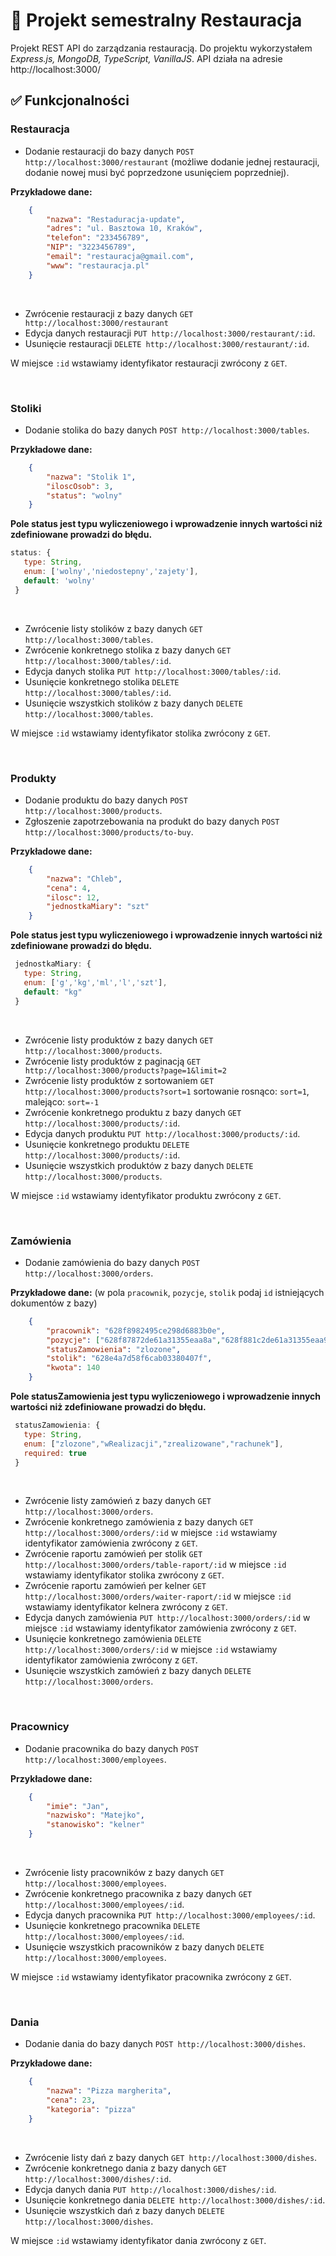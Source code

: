 # :rocket: Projekt semestralny Restauracja

Projekt REST API do zarządzania restauracją. Do projektu wykorzystałem *Express.js, MongoDB, TypeScript, VanillaJS*. API działa na adresie http://localhost:3000/

## :white_check_mark: Funkcjonalności

### Restauracja

- Dodanie restauracji do bazy danych `POST http://localhost:3000/restaurant` (możliwe dodanie jednej restauracji, dodanie nowej musi być poprzedzone usunięciem poprzedniej).
<a/>

**Przykładowe dane:**
```json
    {
        "nazwa": "Restaduracja-update",
        "adres": "ul. Basztowa 10, Kraków",
        "telefon": "233456789",
        "NIP": "3223456789",
        "email": "restauracja@gmail.com",
        "www": "restauracja.pl"
    }
 ```
 
 <br/>
 
 - Zwrócenie restauracji z bazy danych `GET http://localhost:3000/restaurant`
 - Edycja danych restauracji `PUT http://localhost:3000/restaurant/:id`.
 - Usunięcie restauracji `DELETE http://localhost:3000/restaurant/:id`. 
 
 W miejsce `:id` wstawiamy identyfikator restauracji zwrócony z `GET`.
 
 <br/>
 
 ### Stoliki

- Dodanie stolika do bazy danych `POST http://localhost:3000/tables`.
<a/>

**Przykładowe dane:**
```json
    {
        "nazwa": "Stolik 1",
        "iloscOsob": 3,
        "status": "wolny"
    }
 ```
 
 **Pole status jest typu wyliczeniowego i wprowadzenie innych wartości niż zdefiniowane prowadzi do błędu.**
 ```js
 status: {
    type: String,
    enum: ['wolny','niedostepny','zajety'],
    default: 'wolny'
  }
 ```
 
 
 <br/>
 
 - Zwrócenie listy stolików z bazy danych `GET http://localhost:3000/tables`.
 - Zwrócenie konkretnego stolika z bazy danych `GET http://localhost:3000/tables/:id`.
 - Edycja danych stolika `PUT http://localhost:3000/tables/:id`.
 - Usunięcie konkretnego stolika `DELETE http://localhost:3000/tables/:id`. 
 - Usunięcie wszystkich stolików z bazy danych `DELETE http://localhost:3000/tables`.

 W miejsce `:id` wstawiamy identyfikator stolika zwrócony z `GET`.
 
 <br/>
 
  ### Produkty

- Dodanie produktu do bazy danych `POST http://localhost:3000/products`.
- Zgłoszenie zapotrzebowania na produkt do bazy danych `POST http://localhost:3000/products/to-buy`.
<a/>

**Przykładowe dane:**
```json
    {
        "nazwa": "Chleb",
        "cena": 4,
        "ilosc": 12,
        "jednostkaMiary": "szt"
    }
 ```
 
 **Pole status jest typu wyliczeniowego i wprowadzenie innych wartości niż zdefiniowane prowadzi do błędu.**
 ```js
  jednostkaMiary: {
    type: String,
    enum: ['g','kg','ml','l','szt'],
    default: "kg"
  }
 ```
 
 
 <br/>
 
 - Zwrócenie listy produktów z bazy danych `GET http://localhost:3000/products`.
 - Zwrócenie listy produktów z paginacją `GET http://localhost:3000/products?page=1&limit=2`
 - Zwrócenie listy produktów z sortowaniem `GET http://localhost:3000/products?sort=1` sortowanie rosnąco: `sort=1`, malejąco: `sort=-1`
 - Zwrócenie konkretnego produktu z bazy danych `GET http://localhost:3000/products/:id`.
 - Edycja danych produktu  `PUT http://localhost:3000/products/:id`.
 - Usunięcie konkretnego produktu `DELETE http://localhost:3000/products/:id`. 
 - Usunięcie wszystkich produktów z bazy danych `DELETE http://localhost:3000/products`.

 W miejsce `:id` wstawiamy identyfikator produktu zwrócony z `GET`.
 
 <br/>

  ### Zamówienia

- Dodanie zamówienia do bazy danych `POST http://localhost:3000/orders`.
<a/>

**Przykładowe dane:** (w pola `pracownik`, `pozycje`, `stolik` podaj `id` istniejących dokumentów z bazy)
```json
    {
        "pracownik": "628f8982495ce298d6883b0e",
        "pozycje": ["628f87872de61a31355eaa8a","628f881c2de61a31355eaa92"],
        "statusZamowienia": "zlozone",
        "stolik": "628e4a7d58f6cab03380407f",
        "kwota": 140
    }
 ```
 
 **Pole statusZamowienia jest typu wyliczeniowego i wprowadzenie innych wartości niż zdefiniowane prowadzi do błędu.**
 ```js
  statusZamowienia: {
    type: String,
    enum: ["zlozone","wRealizacji","zrealizowane","rachunek"],
    required: true
  }
 ```
 
 <br/>
 
 - Zwrócenie listy zamówień z bazy danych `GET http://localhost:3000/orders`.
 - Zwrócenie konkretnego zamówienia z bazy danych `GET http://localhost:3000/orders/:id` w miejsce `:id` wstawiamy identyfikator zamówienia zwrócony z `GET`.
 - Zwrócenie raportu zamówień per stolik `GET http://localhost:3000/orders/table-raport/:id` w miejsce `:id` wstawiamy identyfikator stolika zwrócony z `GET`.
 - Zwrócenie raportu zamówień per kelner `GET http://localhost:3000/orders/waiter-raport/:id` w miejsce `:id` wstawiamy identyfikator kelnera zwrócony z `GET`.
 - Edycja danych zamówienia  `PUT http://localhost:3000/orders/:id` w miejsce `:id` wstawiamy identyfikator zamówienia zwrócony z `GET`.
 - Usunięcie konkretnego zamówienia `DELETE http://localhost:3000/orders/:id` w miejsce `:id` wstawiamy identyfikator zamówienia zwrócony z `GET`. 
 - Usunięcie wszystkich zamówień z bazy danych `DELETE http://localhost:3000/orders`.

<br/>

  ### Pracownicy

- Dodanie pracownika do bazy danych `POST http://localhost:3000/employees`.
<a/>

**Przykładowe dane:** 
```json
    {
        "imie": "Jan",
        "nazwisko": "Matejko",
        "stanowisko": "kelner"
    }
 ```
 
 <br/>
 
 - Zwrócenie listy pracowników z bazy danych `GET http://localhost:3000/employees`.
 - Zwrócenie konkretnego pracownika z bazy danych `GET http://localhost:3000/employees/:id`.
 - Edycja danych pracownika  `PUT http://localhost:3000/employees/:id`.
 - Usunięcie konkretnego pracownika `DELETE http://localhost:3000/employees/:id`. 
 - Usunięcie wszystkich pracowników z bazy danych `DELETE http://localhost:3000/employees`.

 W miejsce `:id` wstawiamy identyfikator pracownika zwrócony z `GET`.

<br/>

  ### Dania

- Dodanie dania do bazy danych `POST http://localhost:3000/dishes`.
<a/>

**Przykładowe dane:** 
```json
    {
        "nazwa": "Pizza margherita",
        "cena": 23,
        "kategoria": "pizza"
    }
 ```
 
 <br/>
 
 - Zwrócenie listy dań z bazy danych `GET http://localhost:3000/dishes`.
 - Zwrócenie konkretnego dania z bazy danych `GET http://localhost:3000/dishes/:id`.
 - Edycja danych dania  `PUT http://localhost:3000/dishes/:id`.
 - Usunięcie konkretnego dania `DELETE http://localhost:3000/dishes/:id`. 
 - Usunięcie wszystkich dań z bazy danych `DELETE http://localhost:3000/dishes`.

 W miejsce `:id` wstawiamy identyfikator dania zwrócony z `GET`.



